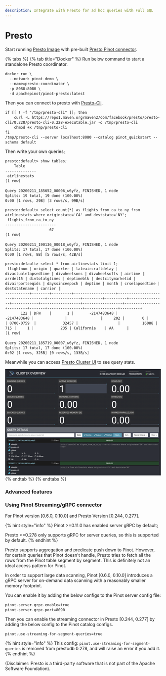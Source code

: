 ```yaml
---
description: Integrate with Presto for ad hoc queries with Full SQL
---
```


# Presto

Start running [Presto Image](https://hub.docker.com/repository/docker/apachepinot/pinot-presto) with pre-built [Presto Pinot connector](https://prestodb.io/docs/current/connector/pinot.html).

{% tabs %}
{% tab title="Docker" %}
Run below command to start a standalone Presto coordinator.

```
docker run \
  --network pinot-demo \
  --name=presto-coordinator \
  -p 8080:8080 \
  -d apachepinot/pinot-presto:latest
```

Then you can connect to presto with [Presto-Cli](https://prestodb.io/docs/current/installation/cli.html).

```
if [[ ! -f "/tmp/presto-cli" ]]; then
    curl -L https://repo1.maven.org/maven2/com/facebook/presto/presto-cli/0.228/presto-cli-0.228-executable.jar -o /tmp/presto-cli
    chmod +x /tmp/presto-cli
fi
/tmp/presto-cli --server localhost:8080 --catalog pinot_quickstart --schema default
```

Then write your own queries;

```
presto:default> show tables;
    Table
--------------
 airlinestats
(1 row)

Query 20200211_185652_00006_w6yfz, FINISHED, 1 node
Splits: 19 total, 19 done (100.00%)
0:00 [1 rows, 29B] [3 rows/s, 99B/s]
```

```
presto:default> select count(*) as flights_from_ca_to_ny from airlinestats where originstate='CA' and deststate='NY';
 flights_from_ca_to_ny
-----------------------
                    67
(1 row)

Query 20200211_190136_00018_w6yfz, FINISHED, 1 node
Splits: 17 total, 17 done (100.00%)
0:00 [1 rows, 8B] [5 rows/s, 42B/s]
```

```
presto:default> select * from airlinestats limit 1;
 flightnum | origin | quarter | lateaircraftdelay | divactualelapsedtime | divwheelsons | divwheelsoffs | airtime | arrdel15 | divtotalgtimes | deptimeblk | destcitymarketid | divairportseqids | dayssinceepoch | deptime | month | crselapsedtime | deststatename | carrier |
-----------+--------+---------+-------------------+----------------------+--------------+---------------+---------+----------+----------------+------------+------------------+------------------+----------------+---------+-------+----------------+---------------+---------+
       122 | DFW    |       1 |       -2147483648 |          -2147483648 |              |               |     202 |        0 |                | 0700-0759  |            32457 |                  |          16088 |     715 |     1 |            235 | California    | AA      |
(1 row)

Query 20200211_185719_00007_w6yfz, FINISHED, 1 node
Splits: 17 total, 17 done (100.00%)
0:02 [1 rows, 325B] [0 rows/s, 133B/s]
```

Meanwhile you can access [Presto Cluster UI](http://localhost:8080/ui/) to see query stats.

![Presto Cluster UI](<../.gitbook/assets/presto-cluster-ui (1).png>)
{% endtab %}
{% endtabs %}

### Advanced features

### Using Pinot Streaming/gRPC connector

For Pinot version \[0.6.0, 0.10.0] and Presto Version \[0.244, 0.277].

{% hint style="info" %}
Pinot >=0.11.0 has enabled server gRPC by default;

Presto >=0.278 only supports gRPC for server queries, so this is supported by default.
{% endhint %}

Presto supports aggregation and predicate push down to Pinot. However, for certain queries that Pinot doesn't handle, Presto tries to fetch all the rows from the Pinot table segment by segment. This is definitely not an ideal access pattern for Pinot.

In order to support large data scanning, Pinot \[0.6.0, 0.10.0] introduces a gRPC server for on-demand data scanning with a reasonably smaller memory footprint.

You can enable it by adding the below configs to the Pinot server config file:

```
pinot.server.grpc.enable=true
pinot.server.grpc.port=8090
```

Then you can enable the streaming connector in Presto \[0.244, 0.277] by adding the below config to the Pinot catalog configs.

```
pinot.use-streaming-for-segment-queries=true
```

{% hint style="info" %}
This config: `pinot.use-streaming-for-segment-queries` is removed from prestodb 0.278, and will raise an error if you add it.
{% endhint %}

(Disclaimer: Presto is a third-party software that is not part of the Apache Software Foundation).
